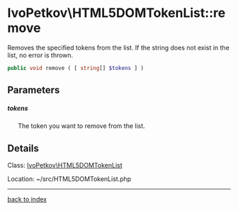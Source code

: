 # IvoPetkov\HTML5DOMTokenList::remove

Removes the specified tokens from the list. If the string does not exist in the list, no error is thrown.

```php
public void remove ( [ string[] $tokens ] )
```

## Parameters

##### tokens

&nbsp;&nbsp;&nbsp;&nbsp;&nbsp;&nbsp;The token you want to remove from the list.

## Details

Class: [IvoPetkov\HTML5DOMTokenList](ivopetkov.html5domtokenlist.class.md)

Location: ~/src/HTML5DOMTokenList.php

---

[back to index](index.md)

